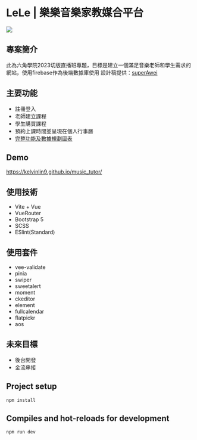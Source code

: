 # LeLe | 樂樂音樂家教媒合平台
![](https://i.imgur.com/bPBSUBa.png)

## 專案簡介
此為六角學院2023切版直播班專題，目標是建立一個滿足音樂老師和學生需求的網站，使用firebase作為後端數據庫使用
設計稿提供：[superAwei](https://whimsical.com/0815-NG8wL8iZ1SvCXpdocsejtZ)

## 主要功能
- 註冊登入
- 老師建立課程
- 學生購買課程
- 預約上課時間並呈現在個人行事曆
- [完整功能及數據規劃圖表](https://whimsical.com/SnHRwHTCfmbBiz4AjdjG1s)

## Demo
https://kelvinlin9.github.io/music_tutor/

## 使用技術
- Vite + Vue
- VueRouter
- Bootstrap 5
- SCSS
- ESlint(Standard)

## 使用套件
- vee-validate
- pinia
- swiper
- sweetalert
- moment
- ckeditor
- element
- fullcalendar
- flatpickr
- aos

## 未來目標
- 後台開發
- 金流串接


## Project setup
```
npm install
```

## Compiles and hot-reloads for development
```
npm run dev
```


